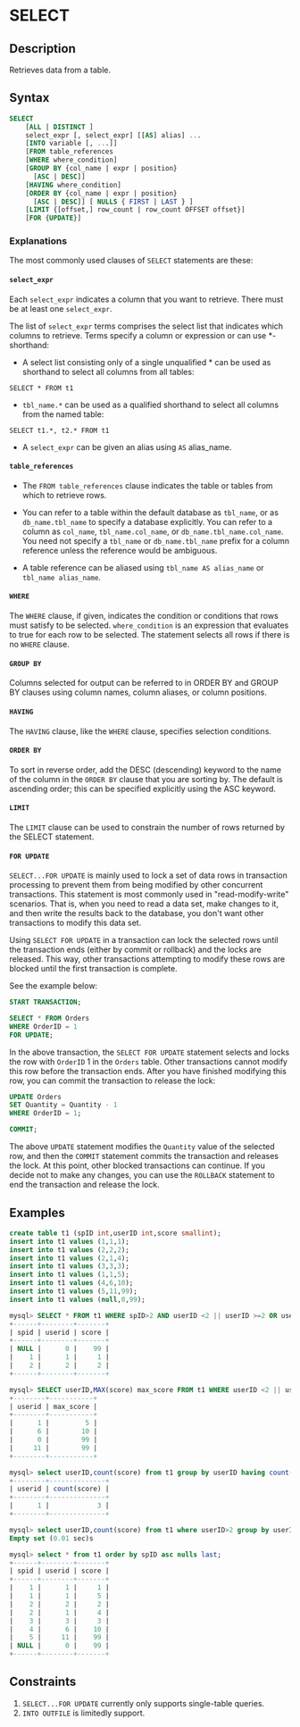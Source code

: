 # **SELECT**

## **Description**

Retrieves data from a table.

## **Syntax**

``` sql
SELECT
    [ALL | DISTINCT ]
    select_expr [, select_expr] [[AS] alias] ...
    [INTO variable [, ...]]
    [FROM table_references
    [WHERE where_condition]
    [GROUP BY {col_name | expr | position}
      [ASC | DESC]]
    [HAVING where_condition]
    [ORDER BY {col_name | expr | position}
      [ASC | DESC]] [ NULLS { FIRST | LAST } ]
    [LIMIT {[offset,] row_count | row_count OFFSET offset}]
    [FOR {UPDATE}]
```

### Explanations

The most commonly used clauses of `SELECT` statements are these:

#### `select_expr`

Each `select_expr` indicates a column that you want to retrieve. There must be at least one `select_expr`.

The list of `select_expr` terms comprises the select list that indicates which columns to retrieve. Terms specify a column or expression or can use *-shorthand:

- A select list consisting only of a single unqualified * can be used as shorthand to select all columns from all tables:

```
SELECT * FROM t1
```

- `tbl_name.*` can be used as a qualified shorthand to select all columns from the named table:

```
SELECT t1.*, t2.* FROM t1
```

- A `select_expr` can be given an alias using `AS` alias_name.

#### `table_references`

- The `FROM table_references` clause indicates the table or tables from which to retrieve rows.

- You can refer to a table within the default database as `tbl_name`, or as `db_name.tbl_name` to specify a database explicitly. You can refer to a column as `col_name`, `tbl_name.col_name`, or `db_name.tbl_name.col_name`. You need not specify a `tbl_name` or `db_name.tbl_name` prefix for a column reference unless the reference would be ambiguous.

- A table reference can be aliased using `tbl_name AS alias_name` or `tbl_name alias_name`.

#### `WHERE`

The `WHERE` clause, if given, indicates the condition or conditions that rows must satisfy to be selected. `where_condition` is an expression that evaluates to true for each row to be selected. The statement selects all rows if there is no `WHERE` clause.

#### `GROUP BY`

Columns selected for output can be referred to in ORDER BY and GROUP BY clauses using column names, column aliases, or column positions.

#### `HAVING`

The `HAVING` clause, like the `WHERE` clause, specifies selection conditions.

#### `ORDER BY`

To sort in reverse order, add the DESC (descending) keyword to the name of the column in the `ORDER BY` clause that you are sorting by. The default is ascending order; this can be specified explicitly using the ASC keyword.

#### `LIMIT`

The `LIMIT` clause can be used to constrain the number of rows returned by the SELECT statement.

#### `FOR UPDATE`

`SELECT...FOR UPDATE` is mainly used to lock a set of data rows in transaction processing to prevent them from being modified by other concurrent transactions. This statement is most commonly used in "read-modify-write" scenarios. That is, when you need to read a data set, make changes to it, and then write the results back to the database, you don't want other transactions to modify this data set.

Using `SELECT FOR UPDATE` in a transaction can lock the selected rows until the transaction ends (either by commit or rollback) and the locks are released. This way, other transactions attempting to modify these rows are blocked until the first transaction is complete.

See the example below:

```sql
START TRANSACTION;

SELECT * FROM Orders
WHERE OrderID = 1
FOR UPDATE;
```

In the above transaction, the `SELECT FOR UPDATE` statement selects and locks the row with `OrderID` 1 in the `Orders` table. Other transactions cannot modify this row before the transaction ends. After you have finished modifying this row, you can commit the transaction to release the lock:

```sql
UPDATE Orders
SET Quantity = Quantity - 1
WHERE OrderID = 1;

COMMIT;
```

The above `UPDATE` statement modifies the `Quantity` value of the selected row, and then the `COMMIT` statement commits the transaction and releases the lock. At this point, other blocked transactions can continue. If you decide not to make any changes, you can use the `ROLLBACK` statement to end the transaction and release the lock.

## **Examples**

```sql
create table t1 (spID int,userID int,score smallint);
insert into t1 values (1,1,1);
insert into t1 values (2,2,2);
insert into t1 values (2,1,4);
insert into t1 values (3,3,3);
insert into t1 values (1,1,5);
insert into t1 values (4,6,10);
insert into t1 values (5,11,99);
insert into t1 values (null,0,99);

mysql> SELECT * FROM t1 WHERE spID>2 AND userID <2 || userID >=2 OR userID < 2 LIMIT 3;
+------+--------+-------+
| spid | userid | score |
+------+--------+-------+
| NULL |      0 |    99 |
|    1 |      1 |     1 |
|    2 |      2 |     2 |
+------+--------+-------+

mysql> SELECT userID,MAX(score) max_score FROM t1 WHERE userID <2 || userID > 3 GROUP BY userID ORDER BY max_score;
+--------+-----------+
| userid | max_score |
+--------+-----------+
|      1 |         5 |
|      6 |        10 |
|      0 |        99 |
|     11 |        99 |
+--------+-----------+

mysql> select userID,count(score) from t1 group by userID having count(score)>1 order by userID;
+--------+--------------+
| userid | count(score) |
+--------+--------------+
|      1 |            3 |
+--------+--------------+

mysql> select userID,count(score) from t1 where userID>2 group by userID having count(score)>1 order by userID;
Empty set (0.01 sec)s

mysql> select * from t1 order by spID asc nulls last;
+------+--------+-------+
| spid | userid | score |
+------+--------+-------+
|    1 |      1 |     1 |
|    1 |      1 |     5 |
|    2 |      2 |     2 |
|    2 |      1 |     4 |
|    3 |      3 |     3 |
|    4 |      6 |    10 |
|    5 |     11 |    99 |
| NULL |      0 |    99 |
+------+--------+-------+
```

## **Constraints**

1. `SELECT...FOR UPDATE` currently only supports single-table queries.
2. `INTO OUTFILE` is limitedly support.
